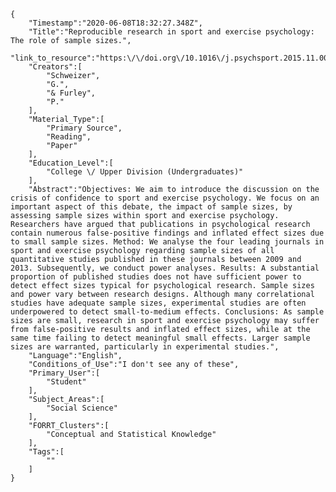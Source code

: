 
    {
        "Timestamp":"2020-06-08T18:32:27.348Z",
        "Title":"Reproducible research in sport and exercise psychology: The role of sample sizes.",
        "link_to_resource":"https:\/\/doi.org\/10.1016\/j.psychsport.2015.11.005",
        "Creators":[
            "Schweizer",
            "G.",
            "& Furley",
            "P."
        ],
        "Material_Type":[
            "Primary Source",
            "Reading",
            "Paper"
        ],
        "Education_Level":[
            "College \/ Upper Division (Undergraduates)"
        ],
        "Abstract":"Objectives: We aim to introduce the discussion on the crisis of confidence to sport and exercise psychology. We focus on an important aspect of this debate, the impact of sample sizes, by assessing sample sizes within sport and exercise psychology. Researchers have argued that publications in psychological research contain numerous false-positive findings and inflated effect sizes due to small sample sizes. Method: We analyse the four leading journals in sport and exercise psychology regarding sample sizes of all quantitative studies published in these journals between 2009 and 2013. Subsequently, we conduct power analyses. Results: A substantial proportion of published studies does not have sufficient power to detect effect sizes typical for psychological research. Sample sizes and power vary between research designs. Although many correlational studies have adequate sample sizes, experimental studies are often underpowered to detect small-to-medium effects. Conclusions: As sample sizes are small, research in sport and exercise psychology may suffer from false-positive results and inflated effect sizes, while at the same time failing to detect meaningful small effects. Larger sample sizes are warranted, particularly in experimental studies.",
        "Language":"English",
        "Conditions_of_Use":"I don't see any of these",
        "Primary_User":[
            "Student"
        ],
        "Subject_Areas":[
            "Social Science"
        ],
        "FORRT_Clusters":[
            "Conceptual and Statistical Knowledge"
        ],
        "Tags":[
            ""
        ]
    }
